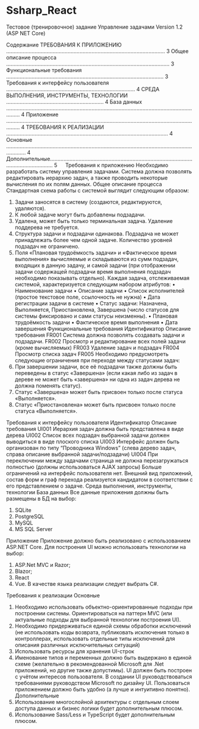 # Ssharp_React
 
Тестовое (тренировочное) задание 
Управление задачами 
Version 1.2 (ASP NET Core) 

Содержание 
ТРЕБОВАНИЯ К ПРИЛОЖЕНИЮ .......................................................................................................... 3 
Общее описание процесса ............................................................................................................. 3 
Функциональные требования ......................................................................................................... 3 
Требования к интерфейсу пользователя ...................................................................................... 4 
СРЕДА ВЫПОЛНЕНИЯ, ИНСТРУМЕНТЫ, ТЕХНОЛОГИИ ................................................................. 4 
База данных ..................................................................................................................................... 4 
Приложение ..................................................................................................................................... 4 
ТРЕБОВАНИЯ К РЕАЛИЗАЦИИ ............................................................................................................ 4 
Основные ......................................................................................................................................... 4 
Дополнительные.............................................................................................................................. 5  
Требования к приложению 
Необходимо разработать систему управления задачами. Система должна позволять редактировать иерархию задач, а также проводить некоторые вычисления по их полям данных. 
Общее описание процесса 
Стандартная схема работы с системой выглядит следующим образом: 
1.	Задачи заносятся в систему (создаются, редактируются, удаляются). 
2.	К любой задаче могут быть добавлены подзадачи. 
3.	Удалена, может быть только терминальная задача. Удаление поддерева не требуется. 
4.	Структура задачи и подзадачи одинакова. Подзадача не может принадлежать более чем одной задаче. Количество уровней подзадач не ограничено. 
5.	Поля «Плановая трудоёмкость задачи» и «Фактическое время выполнения» вычисляемые и складываются из сумм подзадач, входящих в данную задачу, и самой задачи (при отображении задачи содержащей подзадачи время выполнения подзадач необходимо показывать отдельно). 
Каждая задача, отслеживаемая системой, характеризуется следующим набором атрибутов: 
•	Наименование задачи 
•	Описание задачи 
•	Список исполнителей (простое текстовое поле, ссылочность не нужна) 
•	Дата регистрации задачи в системе 
•	Статус задачи: Назначена, Выполняется, Приостановлена, Завершена (число статусов для системы фиксировано и сами статусы неизменны). 
•	Плановая трудоёмкость задачи 
•	Фактическое время выполнения 
•	Дата завершения 
Функциональные требования 
Идентификатор 	Описание требования 
FR001 	Система должна позволять создавать задачи и подзадачи. 
FR002 	Просмотр и редактирование всех полей задачи (кроме вычисляемых) 
FR003 	Удаление задач и подзадач 
FR004 	Просмотр списка задач 
FR005 	Необходимо предусмотреть следующие ограничения при переходе между статусами задач: 
1.	При завершении задачи, все её подзадачи также должны быть переведены в статус «Завершена» (если какая либо из задач в дереве не может быть «завершена» ни одна из задач дерева не должна поменять статус). 
2.	Статус «Завершена» может быть присвоен только после 
	статуса «Выполняется». 
3. Статус «Приостановлена» может быть присвоен только после статуса «Выполняется». 
 
Требования к интерфейсу пользователя 
Идентификатор 	Описание требования 
UI001 	Иерархия задач должна быть представлена в виде дерева 
UI002 	Список всех подзадач выбранной задачи должен выводиться в виде плоского списка 
UI003 	Интерфейс должен быть организован по типу “Проводника Windows” (слева дерево задач, справа описание выбранной задачи/подзадачи) 
UI004 	При переключении между задачами страница не должна перезагружаться полностью (должны использоваться AJAX запросы) 
Больше ограничений на интерфейс пользователя нет. Внешний вид приложений, состав форм и граф перехода реализуется кандидатом в соответствии с его представлением о задаче. 
Среда выполнения, инструменты, технологии 
База данных 
Все данные приложения должны быть размещены в БД на выбор:
1.	SQLite
2.	PostgreSQL
3.	MySQL
4.	MS SQL Server

Приложение 
Приложение должно быть реализовано с использованием ASP.NET Core. Для построения UI можно использовать технологии на выбор:
1.	ASP.Net MVC и Razor;
2.	Blazor;
3.	React
4.	Vue.
В качестве языка реализации следует выбрать C#. 

Требования к реализации 
Основные 
1.	Необходимо использовать объектно-ориентированные подходы при построении системы. Ориентироваться на паттерн MVC (или актуальные подходы для выбранной технологии построения UI). 
2.	Необходимо придерживаться единой схемы обработки исключений (не использовать коды возврата, публиковать исключения только в контроллерах, использовать отдельные типы исключений для описания различных исключительных ситуаций) 
3.	Использовать ресурсы для хранения UI-строк 
4.	Именование типов и переменных должно быть выдержано в единой схеме (желательно в рекомендованной Microsoft для .Net приложений, но другие также допустимы). 
UI должен быть построен с учётом интересов пользователя. В создании UI руководствоваться требованиями руководством Microsoft по дизайну UI. Пользоваться приложением должно быть удобно (а лучше и интуитивно понятно). 
Дополнительные  
1.	Использование многослойной архитектуры с отдельным слоем доступа данных и бизнес логики будет дополнительным плюсом. 
2.	Использование Sass/Less и TypeScript будет дополнительным плюсом. 
 
 
